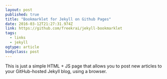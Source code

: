 ```yaml
---
layout: post 
published: true 
title: "Bookmarklet for Jekyll on Github Pages" 
date: 2016-03-12T21:27:31.974Z 
link: https://github.com/freekrai/jekyll-bookmarklet 
tags:
  - links
  - jekyll
ogtype: article 
bodyclass: post 
---
```


This is just a simple HTML + JS page that allows you to post new articles to your GitHub-hosted Jekyll blog, using a browser.

